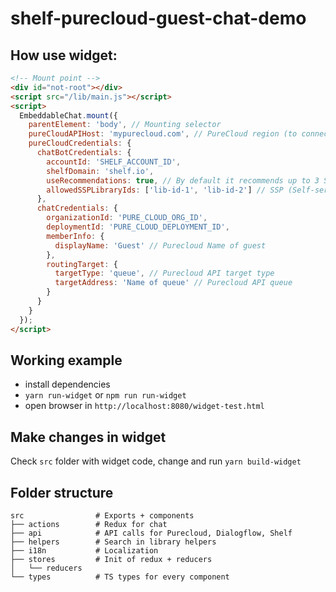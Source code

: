 # shelf-purecloud-guest-chat-demo

## How use widget:

```html
<!-- Mount point -->
<div id="not-root"></div>
<script src="/lib/main.js"></script>
<script>
  EmbeddableChat.mount({
    parentElement: 'body', // Mounting selector
    pureCloudAPIHost: 'mypurecloud.com', // PureCloud region (to connect with an agent) SEE: https://help.mypurecloud.com/articles/aws-regions-for-purecloud-deployment/
    pureCloudCredentials: {
      chatBotCredentials: {
        accountId: 'SHELF_ACCOUNT_ID',
        shelfDomain: 'shelf.io',
        useRecommendations: true, // By default it recommends up to 3 SSP articles from account 
        allowedSSPLibraryIds: ['lib-id-1', 'lib-id-2'] // SSP (Self-service portal) libraries in which search for recommendations. Pass [] empty if you want to search across all SSPs  
      },
      chatCredentials: {
        organizationId: 'PURE_CLOUD_ORG_ID',
        deploymentId: 'PURE_CLOUD_DEPLOYMENT_ID',
        memberInfo: {
          displayName: 'Guest' // Purecloud Name of guest
        },
        routingTarget: {
          targetType: 'queue', // Purecloud API target type
          targetAddress: 'Name of queue' // Purecloud API queue
        }
      }
    }
  });
</script>
```

## Working example

- install dependencies
- `yarn run-widget` or `npm run run-widget`
- open browser in `http://localhost:8080/widget-test.html`

## Make changes in widget
Check `src` folder with widget code, change and run `yarn build-widget`

## Folder structure 

```
src                # Exports + components 
├── actions        # Redux for chat 
├── api            # API calls for Purecloud, Dialogflow, Shelf
├── helpers        # Search in library helpers
├── i18n           # Localization
├── stores         # Init of redux + reducers
│   └── reducers
└── types          # TS types for every component
```
